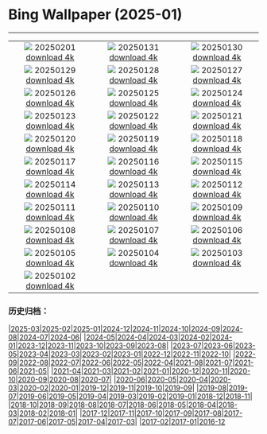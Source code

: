 # Bing Wallpaper (2025-01)
**************
| | | |
| :----: | :----: | :----: |
| ![](https://www.bing.com/th?id=OHR.FestungKonigsteinElbsandsteingebirge_ES-ES5179656968_1920x1080.jpg) 20250201 [download 4k](https://www.bing.com/th?id=OHR.FestungKonigsteinElbsandsteingebirge_ES-ES5179656968_UHD.jpg) | ![](https://www.bing.com/th?id=OHR.TenerifeCarnival2025_ES-ES0044754668_1920x1080.jpg) 20250131 [download 4k](https://www.bing.com/th?id=OHR.TenerifeCarnival2025_ES-ES0044754668_UHD.jpg) | ![](https://www.bing.com/th?id=OHR.OrdesaSpain_ES-ES4787929078_1920x1080.jpg) 20250130 [download 4k](https://www.bing.com/th?id=OHR.OrdesaSpain_ES-ES4787929078_UHD.jpg) |
| ![](https://www.bing.com/th?id=OHR.LunarDragon_ES-ES3892690560_1920x1080.jpg) 20250129 [download 4k](https://www.bing.com/th?id=OHR.LunarDragon_ES-ES3892690560_UHD.jpg) | ![](https://www.bing.com/th?id=OHR.FlyingOwl_ES-ES3769864994_1920x1080.jpg) 20250128 [download 4k](https://www.bing.com/th?id=OHR.FlyingOwl_ES-ES3769864994_UHD.jpg) | ![](https://www.bing.com/th?id=OHR.CanyonSnow_ES-ES3550411981_1920x1080.jpg) 20250127 [download 4k](https://www.bing.com/th?id=OHR.CanyonSnow_ES-ES3550411981_UHD.jpg) |
| ![](https://www.bing.com/th?id=OHR.FrostedBeech_ES-ES3324166189_1920x1080.jpg) 20250126 [download 4k](https://www.bing.com/th?id=OHR.FrostedBeech_ES-ES3324166189_UHD.jpg) | ![](https://www.bing.com/th?id=OHR.PortoSunset_ES-ES3099666552_1920x1080.jpg) 20250125 [download 4k](https://www.bing.com/th?id=OHR.PortoSunset_ES-ES3099666552_UHD.jpg) | ![](https://www.bing.com/th?id=OHR.IcelandGeyser_ES-ES1598539119_1920x1080.jpg) 20250124 [download 4k](https://www.bing.com/th?id=OHR.IcelandGeyser_ES-ES1598539119_UHD.jpg) |
| ![](https://www.bing.com/th?id=OHR.DeerValley_ES-ES7003891910_1920x1080.jpg) 20250123 [download 4k](https://www.bing.com/th?id=OHR.DeerValley_ES-ES7003891910_UHD.jpg) | ![](https://www.bing.com/th?id=OHR.PetraMonastery_ES-ES6740525723_1920x1080.jpg) 20250122 [download 4k](https://www.bing.com/th?id=OHR.PetraMonastery_ES-ES6740525723_UHD.jpg) | ![](https://www.bing.com/th?id=OHR.DutchSquirrel_ES-ES3993162395_1920x1080.jpg) 20250121 [download 4k](https://www.bing.com/th?id=OHR.DutchSquirrel_ES-ES3993162395_UHD.jpg) |
| ![](https://www.bing.com/th?id=OHR.LasCarantonas_ES-ES8729775352_1920x1080.jpg) 20250120 [download 4k](https://www.bing.com/th?id=OHR.LasCarantonas_ES-ES8729775352_UHD.jpg) | ![](https://www.bing.com/th?id=OHR.NeptunesGrotto_ES-ES8086917702_1920x1080.jpg) 20250119 [download 4k](https://www.bing.com/th?id=OHR.NeptunesGrotto_ES-ES8086917702_UHD.jpg) | ![](https://www.bing.com/th?id=OHR.WhiteSandsNP_ES-ES5591219937_1920x1080.jpg) 20250118 [download 4k](https://www.bing.com/th?id=OHR.WhiteSandsNP_ES-ES5591219937_UHD.jpg) |
| ![](https://www.bing.com/th?id=OHR.PelicanPortrait_ES-ES5278780301_1920x1080.jpg) 20250117 [download 4k](https://www.bing.com/th?id=OHR.PelicanPortrait_ES-ES5278780301_UHD.jpg) | ![](https://www.bing.com/th?id=OHR.SanAntonJaen_ES-ES3301530982_1920x1080.jpg) 20250116 [download 4k](https://www.bing.com/th?id=OHR.SanAntonJaen_ES-ES3301530982_UHD.jpg) | ![](https://www.bing.com/th?id=OHR.MuseumCourt_ES-ES2025282183_1920x1080.jpg) 20250115 [download 4k](https://www.bing.com/th?id=OHR.MuseumCourt_ES-ES2025282183_UHD.jpg) |
| ![](https://www.bing.com/th?id=OHR.CadizSpain_ES-ES9539607355_1920x1080.jpg) 20250114 [download 4k](https://www.bing.com/th?id=OHR.CadizSpain_ES-ES9539607355_UHD.jpg) | ![](https://www.bing.com/th?id=OHR.CoastalWales_ES-ES0632862256_1920x1080.jpg) 20250113 [download 4k](https://www.bing.com/th?id=OHR.CoastalWales_ES-ES0632862256_UHD.jpg) | ![](https://www.bing.com/th?id=OHR.CrescentTail_ES-ES9658344168_1920x1080.jpg) 20250112 [download 4k](https://www.bing.com/th?id=OHR.CrescentTail_ES-ES9658344168_UHD.jpg) |
| ![](https://www.bing.com/th?id=OHR.MeknesMorocco_ES-ES8743532455_1920x1080.jpg) 20250111 [download 4k](https://www.bing.com/th?id=OHR.MeknesMorocco_ES-ES8743532455_UHD.jpg) | ![](https://www.bing.com/th?id=OHR.BubbleLake_ES-ES9230701084_1920x1080.jpg) 20250110 [download 4k](https://www.bing.com/th?id=OHR.BubbleLake_ES-ES9230701084_UHD.jpg) | ![](https://www.bing.com/th?id=OHR.RavennaBasilica_ES-ES6729761925_1920x1080.jpg) 20250109 [download 4k](https://www.bing.com/th?id=OHR.RavennaBasilica_ES-ES6729761925_UHD.jpg) |
| ![](https://www.bing.com/th?id=OHR.GreatWallStairs_ES-ES6386971861_1920x1080.jpg) 20250108 [download 4k](https://www.bing.com/th?id=OHR.GreatWallStairs_ES-ES6386971861_UHD.jpg) | ![](https://www.bing.com/th?id=OHR.BouldersNZ_ES-ES6118203530_1920x1080.jpg) 20250107 [download 4k](https://www.bing.com/th?id=OHR.BouldersNZ_ES-ES6118203530_UHD.jpg) | ![](https://www.bing.com/th?id=OHR.NamibiaDunes_ES-ES5811843699_1920x1080.jpg) 20250106 [download 4k](https://www.bing.com/th?id=OHR.NamibiaDunes_ES-ES5811843699_UHD.jpg) |
| ![](https://www.bing.com/th?id=OHR.GeneralWinterNavarre_ES-ES5527142777_1920x1080.jpg) 20250105 [download 4k](https://www.bing.com/th?id=OHR.GeneralWinterNavarre_ES-ES5527142777_UHD.jpg) | ![](https://www.bing.com/th?id=OHR.VietnamFalls_ES-ES5222423755_1920x1080.jpg) 20250104 [download 4k](https://www.bing.com/th?id=OHR.VietnamFalls_ES-ES5222423755_UHD.jpg) | ![](https://www.bing.com/th?id=OHR.TolkienOxford_ES-ES4772799027_1920x1080.jpg) 20250103 [download 4k](https://www.bing.com/th?id=OHR.TolkienOxford_ES-ES4772799027_UHD.jpg) |
| ![](https://www.bing.com/th?id=OHR.ArdezSwitzerland_ES-ES4481408701_1920x1080.jpg) 20250102 [download 4k](https://www.bing.com/th?id=OHR.ArdezSwitzerland_ES-ES4481408701_UHD.jpg) |  |  |

### 历史归档：

|[2025-03](bing/2025-03/2025-03.md)|[2025-02](bing/2025-02/2025-02.md)|[2025-01](bing/2025-01/2025-01.md)|[2024-12](bing/2024-12/2024-12.md)|[2024-11](bing/2024-11/2024-11.md)|[2024-10](bing/2024-10/2024-10.md)|[2024-09](bing/2024-09/2024-09.md)|[2024-08](bing/2024-08/2024-08.md)|[2024-07](bing/2024-07/2024-07.md)|[2024-06](bing/2024-06/2024-06.md)|
|[2024-05](bing/2024-05/2024-05.md)|[2024-04](bing/2024-04/2024-04.md)|[2024-03](bing/2024-03/2024-03.md)|[2024-02](bing/2024-02/2024-02.md)|[2024-01](bing/2024-01/2024-01.md)|[2023-12](bing/2023-12/2023-12.md)|[2023-11](bing/2023-11/2023-11.md)|[2023-10](bing/2023-10/2023-10.md)|[2023-09](bing/2023-09/2023-09.md)|[2023-08](bing/2023-08/2023-08.md)|
|[2023-07](bing/2023-07/2023-07.md)|[2023-06](bing/2023-06/2023-06.md)|[2023-05](bing/2023-05/2023-05.md)|[2023-04](bing/2023-04/2023-04.md)|[2023-03](bing/2023-03/2023-03.md)|[2023-02](bing/2023-02/2023-02.md)|[2023-01](bing/2023-01/2023-01.md)|[2022-12](bing/2022-12/2022-12.md)|[2022-11](bing/2022-11/2022-11.md)|[2022-10](bing/2022-10/2022-10.md)|
|[2022-09](bing/2022-09/2022-09.md)|[2022-08](bing/2022-08/2022-08.md)|[2022-07](bing/2022-07/2022-07.md)|[2022-06](bing/2022-06/2022-06.md)|[2022-05](bing/2022-05/2022-05.md)|[2022-04](bing/2022-04/2022-04.md)|[2021-08](bing/2021-08/2021-08.md)|[2021-07](bing/2021-07/2021-07.md)|[2021-06](bing/2021-06/2021-06.md)|[2021-05](bing/2021-05/2021-05.md)|
|[2021-04](bing/2021-04/2021-04.md)|[2021-03](bing/2021-03/2021-03.md)|[2021-02](bing/2021-02/2021-02.md)|[2021-01](bing/2021-01/2021-01.md)|[2020-12](bing/2020-12/2020-12.md)|[2020-11](bing/2020-11/2020-11.md)|[2020-10](bing/2020-10/2020-10.md)|[2020-09](bing/2020-09/2020-09.md)|[2020-08](bing/2020-08/2020-08.md)|[2020-07](bing/2020-07/2020-07.md)|
|[2020-06](bing/2020-06/2020-06.md)|[2020-05](bing/2020-05/2020-05.md)|[2020-04](bing/2020-04/2020-04.md)|[2020-03](bing/2020-03/2020-03.md)|[2020-02](bing/2020-02/2020-02.md)|[2020-01](bing/2020-01/2020-01.md)|[2019-12](bing/2019-12/2019-12.md)|[2019-11](bing/2019-11/2019-11.md)|[2019-10](bing/2019-10/2019-10.md)|[2019-09](bing/2019-09/2019-09.md)|
|[2019-08](bing/2019-08/2019-08.md)|[2019-07](bing/2019-07/2019-07.md)|[2019-06](bing/2019-06/2019-06.md)|[2019-05](bing/2019-05/2019-05.md)|[2019-04](bing/2019-04/2019-04.md)|[2019-03](bing/2019-03/2019-03.md)|[2019-02](bing/2019-02/2019-02.md)|[2019-01](bing/2019-01/2019-01.md)|[2018-12](bing/2018-12/2018-12.md)|[2018-11](bing/2018-11/2018-11.md)|
|[2018-10](bing/2018-10/2018-10.md)|[2018-09](bing/2018-09/2018-09.md)|[2018-08](bing/2018-08/2018-08.md)|[2018-07](bing/2018-07/2018-07.md)|[2018-06](bing/2018-06/2018-06.md)|[2018-05](bing/2018-05/2018-05.md)|[2018-04](bing/2018-04/2018-04.md)|[2018-03](bing/2018-03/2018-03.md)|[2018-02](bing/2018-02/2018-02.md)|[2018-01](bing/2018-01/2018-01.md)|
|[2017-12](bing/2017-12/2017-12.md)|[2017-11](bing/2017-11/2017-11.md)|[2017-10](bing/2017-10/2017-10.md)|[2017-09](bing/2017-09/2017-09.md)|[2017-08](bing/2017-08/2017-08.md)|[2017-07](bing/2017-07/2017-07.md)|[2017-06](bing/2017-06/2017-06.md)|[2017-05](bing/2017-05/2017-05.md)|[2017-04](bing/2017-04/2017-04.md)|[2017-03](bing/2017-03/2017-03.md)|
|[2017-02](bing/2017-02/2017-02.md)|[2017-01](bing/2017-01/2017-01.md)|[2016-12](bing/2016-12/2016-12.md)
